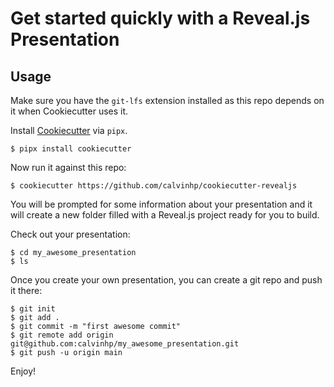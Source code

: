 # Get started quickly with a Reveal.js Presentation

## Usage

Make sure you have the `git-lfs` extension installed as this repo depends on it when Cookiecutter uses it.

Install [Cookiecutter](https://cookiecutter.readthedocs.io/en/latest/index.html) via `pipx`.

```console
$ pipx install cookiecutter
```

Now run it against this repo:

```console
$ cookiecutter https://github.com/calvinhp/cookiecutter-revealjs
```

You will be prompted for some information about your presentation and it will create a new folder filled with a Reveal.js project ready for you to build.

Check out your presentation:

```console
$ cd my_awesome_presentation
$ ls
```

Once you create your own presentation, you can create a git repo and push it there:

```console
$ git init
$ git add .
$ git commit -m "first awesome commit"
$ git remote add origin git@github.com:calvinhp/my_awesome_presentation.git
$ git push -u origin main
```

Enjoy!
